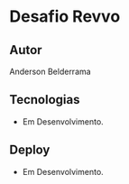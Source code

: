 # Desafio Revvo

## Autor

Anderson Belderrama

## Tecnologias

- Em Desenvolvimento.


## Deploy

- Em Desenvolvimento.